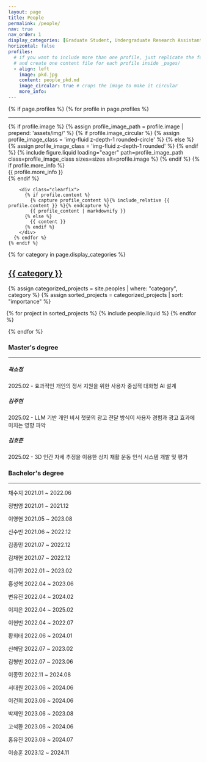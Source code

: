 ```yaml
---
layout: page
title: People
permalink: /people/
nav: true
nav_order: 1
display_categories: [Graduate Student, Undergraduate Research Assistant, Undergraduate Research Engineer (Front/UX Team), Undergraduate Research Engineer (Back/Infra Team), Visiting Researcher,  Alumni]
horizontal: false
profiles:
  # if you want to include more than one profile, just replicate the following block
  # and create one content file for each profile inside _pages/
  - align: left
    image: pkd.jpg
    content: people_pkd.md
    image_circular: true # crops the image to make it circular
    more_info: 
---
```


<div class="post">
  <article>
    {% if page.profiles %}
      {% for profile in page.profiles %}
        <hr>
        <div class="profile float-{% if profile.align == 'left' %}left{% else %}right{% endif %}">
          {% if profile.image %}
            {% assign profile_image_path = profile.image | prepend: 'assets/img/' %}
            {% if profile.image_circular %}
              {% assign profile_image_class = 'img-fluid z-depth-1 rounded-circle' %}
            {% else %}
              {% assign profile_image_class = 'img-fluid z-depth-1 rounded' %}
            {% endif %}
            {% include figure.liquid loading="eager" path=profile_image_path class=profile_image_class sizes=sizes alt=profile.image %}
          {% endif %}
          {% if profile.more_info %}
            <div class="more-info">{{ profile.more_info }}</div>
          {% endif %}
        </div>

        <div class="clearfix">
          {% if profile.content %}
            {% capture profile_content %}{% include_relative {{ profile.content }} %}{% endcapture %}
            {{ profile_content | markdownify }}
          {% else %}
            {{ content }}
          {% endif %}
        </div>
      {% endfor %}
    {% endif %}
  </article>
</div>


<!-- pages/projects.md -->
<div class="people">

  <!-- Display categorized projects -->
  {% for category in page.display_categories %}
  <a id="{{ category }}" href=".#{{ category }}">
    <h2 class="category">{{ category }}</h2>
  </a>
  {% assign categorized_projects = site.peoples | where: "category", category %}
  {% assign sorted_projects = categorized_projects | sort: "importance" %}
  <!-- Generate cards for each project -->
  <div class="row row-cols-2 row-cols-md-5" style="
    margin-left: -5px;
    margin-right: -5px;">
    {% for project in sorted_projects %}
      {% include people.liquid %}
    {% endfor %}
  </div>

  {% endfor %}

</div>

### Master's degree

---

##### 곽소정 

2025.02 - 효과적인 개인의 정서 지원을 위한 사용자 중심적 대화형 AI 설계

##### 김주현

2025.02 - LLM 기반 개인 비서 챗봇의 광고 전달 방식이 사용자 경험과 광고 효과에 미치는 영향 파악

##### 김호준

2025.02 - 3D 인간 자세 추정을 이용한 상지 재활 운동 인식 시스템 개발 및 평가

### Bachelor's degree

---

채수지	2021.01 ~ 2022.06

정범영  2021.01 ~ 2021.12

이영현	2021.05 ~ 2023.08

신수빈	2021.06 ~ 2022.12

김종민	2021.07 ~ 2022.12

김채현 	2021.07 ~ 2022.12

이규민	2022.01 ~ 2023.02

홍성혁 	2022.04 ~ 2023.06

변유진 	2022.04 ~ 2024.02

이지은 	2022.04 ~ 2025.02

이현빈	2022.04 ~ 2022.07

황희태 	2022.06 ~ 2024.01

신해담 	2022.07 ~ 2023.02

김형빈 	2022.07 ~ 2023.06

이종민 	2022.11 ~ 2024.08

서대원 	2023.06 ~ 2024.06

이건희 	2023.06 ~ 2024.06

박제인	2023.06 ~ 2023.08

고석환 	2023.06 ~ 2024.06

홍유진 	2023.08 ~ 2024.07

이승훈 	2023.12 ~ 2024.11